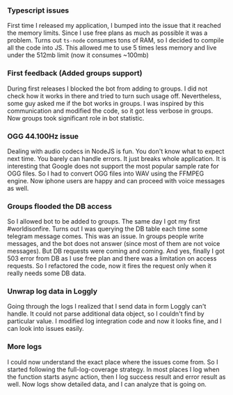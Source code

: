 ### Typescript issues

First time I released my application, I bumped into the issue that it reached the memory limits.
Since I use free plans as much as possible it was a problem. Turns out `ts-node` consumes tons of RAM,
so I decided to compile all the code into JS. This allowed me to use 5 times less memory and live
under the 512mb limit (now it consumes ~100mb)

### First feedback (Added groups support)

During first releases I blocked the bot from adding to groups. I did not check how it works in there
and tried to turn such usage off. Nevertheless, some guy asked me if the bot works in groups. I was
inspired by this communication and modified the code, so it got less verbose in groups. Now groups
took significant role in bot statistic.

### OGG 44.100Hz issue

Dealing with audio codecs in NodeJS is fun. You don't know what to expect next time. You barely can
handle errors. It just breaks whole application. It is interesting that Google does not support
the most popular sample rate for OGG files. So I had to convert OGG files into WAV using the FFMPEG
engine. Now iphone users are happy and can proceed with voice messages as well.

### Groups flooded the DB access

So I allowed bot to be added to groups. The same day I got my first #worldisonfire. Turns out I was
querying the DB table each time some telegram message comes. This was an issue. In groups people
write messages, and the bot does not answer (since most of them are not voice messages). But DB
requests were coming and coming. And yes, finally I got 503 error from DB as I use free plan and
there was a limitation on access requests. So I refactored the code, now it fires the request only
when it really needs some DB data.

### Unwrap log data in Loggly

Going through the logs I realized that I send data in form Loggly can't handle. It could not parse
additional data object, so I couldn't find by particular value. I modified log integration code
and now it looks fine, and I can look into issues easily.

### More logs

I could now understand the exact place where the issues come from. So I started following the
full-log-coverage strategy. In most places I log when the function starts async action, then
I log success result and error result as well. Now logs show detailed data, and I can analyze
that is going on.
